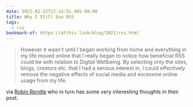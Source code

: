 ```yaml
---
date: 2021-02-22T22:14:51.945-08:00
title: Why I Still Use RSS
tags:
  - rss
bookmark-of: https://atthis.link/blog/2021/rss.html
---
```

> However it wasn't until I began working from home and everything in my life moved online that I really began to notice how beneficial RSS could be with relation to Digital Wellbeing. By selecting only the sites, blogs, creators etc. that I had a serious interest in, I could effectively remove the negative effects of social media and excessive online usage from my life. 

via [Robin Rendle](https://www.robinrendle.com/notes/why-i-still-use-rss.html) who in turn has some very interesting thoughts in their post. 
